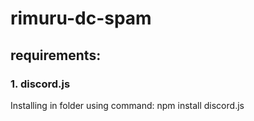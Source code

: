 # rimuru-dc-spam

## requirements:

### <p align="left">1. discord.js</p>
<p align=" ">
Installing in folder using command:
    npm install discord.js
</p>
